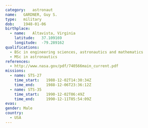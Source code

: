 ```yaml
---
category:	astronaut
name:	GARDNER, Guy S.
type:	military
dob:	1948-01-06
birthplace:
  - name:	Altavista, Virginia
    latitude:	37.109169
    longitude:	-79.289162
qualifications:
  - BSc in engineering sciences, astronautics and mathematics
  - MSc in astronautics
references:
  - http://www.nasa.gov/pdf/740566main_current.pdf
missions:
  - name: STS-27
    time_start:   1988-12-02T14:30:34Z
    time_end:     1988-12-06T23:36:12Z
  - name: STS-35
    time_start:   1990-12-02T06:49Z
    time_end:     1990-12-11T05:54:09Z
evas:
gender:	Male
country:
  - USA
---
```

